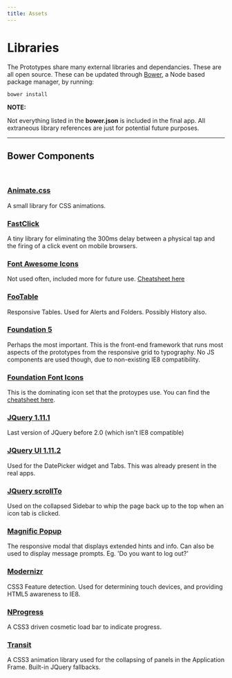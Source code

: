 ```yaml
---
title: Assets
---
```


# Libraries

The Prototypes share many external libraries and dependancies. These are all open source.
These can be updated through [Bower](http://bower.io), a Node based package manager, by running:

```
bower install
```

<div class="panel">
    <strong>NOTE:</strong>
    <p>Not everything listed in the <b>bower.json</b> is included in the final app. All extraneous library references are just for  potential future purposes.</p>
</div>

---

## Bower Components
<br>

### [Animate.css](http://daneden.github.io/animate.css/)

A small library for CSS animations.

### [FastClick](https://github.com/ftlabs/fastclick)

A tiny library for eliminating the 300ms delay between a physical tap and the firing of a click event on mobile browsers.

### [Font Awesome Icons](http://fontawesome.io/cheatsheet/)

Not used often, included more for future use. [Cheatsheet here](http://fontawesome.io/cheatsheet/)

### [FooTable](http://fooplugins.com/plugins/footable-jquery/)

Responsive Tables. Used for Alerts and Folders. Possibly History also.

### [Foundation 5](http://foundation.zurb.com/)

Perhaps the most important. This is the front-end framework that runs most aspects of the prototypes from the responsive grid to typography. No JS components are used though, due to non-existing IE8 compatibility.

### [Foundation Font Icons](http://zurb.com/playground/foundation-icon-fonts-3)

This is the dominating icon set that the protoypes use. You can find the [cheatsheet here](http://zurb.com/playground/foundation-icon-fonts-3).

### [JQuery 1.11.1](http://dimsemenov.com/plugins/magnific-popup/)

Last version of JQuery before 2.0 (which isn't IE8 compatible)

### [JQuery UI 1.11.2](https://jqueryui.com/)

Used for the DatePicker widget and Tabs. This was already present in the real apps.

### [JQuery scrollTo](https://github.com/flesler/jquery.scrollTo)

Used on the collapsed Sidebar to whip the page back up to the top when an icon tab is clicked.

### [Magnific Popup](http://dimsemenov.com/plugins/magnific-popup/)

The responsive modal that displays extended hints and info. Can also be used to display message prompts. Eg. 'Do you want to log out?'

### [Modernizr](http://modernizr.com/)

CSS3 Feature detection. Used for determining touch devices, and providing HTML5 awareness to IE8.

### [NProgress](http://mmenu.frebsite.nl/)

A CSS3 driven cosmetic load bar to indicate progress.

### [Transit](http://ricostacruz.com/jquery.transit/)

A CSS3 animation library used for the collapsing of panels in the Application Frame. Built-in JQuery fallbacks.